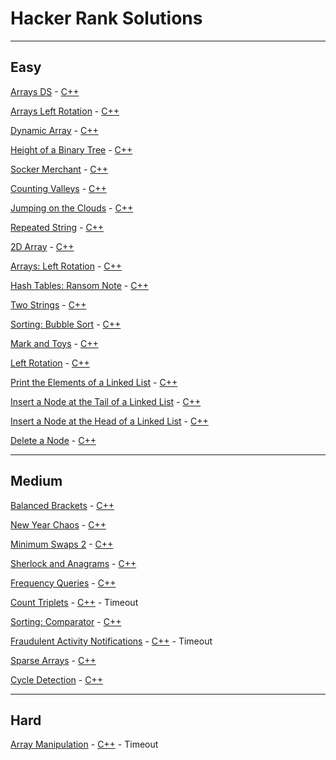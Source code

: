 # Hacker Rank Solutions

----
## Easy
[Arrays DS](https://www.hackerrank.com/challenges/arrays-ds/problem) - [C++](./arrays-ds.cpp)

[Arrays Left Rotation](https://www.hackerrank.com/challenges/ctci-array-left-rotation/problem) - [C++](./arrays-left-rotation.cpp)

[Dynamic Array](https://www.hackerrank.com/challenges/dynamic-array/problem) - [C++](./dynamic-array.cpp)

[Height of a Binary Tree](https://www.hackerrank.com/challenges/tree-height-of-a-binary-tree/problem) - [C++](./height-binary-tree.cpp)

[Socker Merchant](https://www.hackerrank.com/challenges/sock-merchant/problem) - [C++](./socker-merchant.cpp)

[Counting Valleys](https://www.hackerrank.com/challenges/counting-valleys/problem) - [C++](./counting-valleys.cpp)

[Jumping on the Clouds](https://www.hackerrank.com/challenges/jumping-on-the-clouds/problem) - [C++](./jumping-on-the-clouds.cpp)

[Repeated String](https://www.hackerrank.com/challenges/repeated-string/problem) - [C++](./repeated-string.cpp)

[2D Array](https://www.hackerrank.com/challenges/2d-array/problem) - [C++](./2d-array.cpp)

[Arrays: Left Rotation](https://www.hackerrank.com/challenges/ctci-array-left-rotation/problem) - [C++](./array-left-rotation.cpp)

[Hash Tables: Ransom Note](https://www.hackerrank.com/challenges/ctci-ransom-note/problem) - [C++](./ransom-note.cpp)

[Two Strings](https://www.hackerrank.com/challenges/two-strings/problem) - [C++](./two-strings.cpp)

[Sorting: Bubble Sort](https://www.hackerrank.com/challenges/ctci-bubble-sort/problem) - [C++](./bubble-sort.cpp)

[Mark and Toys](https://www.hackerrank.com/challenges/mark-and-toys/problem) - [C++](./mark-and-toys.cpp)

[Left Rotation](https://www.hackerrank.com/challenges/array-left-rotation/problem) - [C++](./left-rotation.cpp)

[Print the Elements of a Linked List](https://www.hackerrank.com/challenges/print-the-elements-of-a-linked-list/) - [C++](./print-the-elements-of-a-linked-list.cpp)

[Insert a Node at the Tail of a Linked List](https://www.hackerrank.com/challenges/insert-a-node-at-the-tail-of-a-linked-list/problem) - [C++](./insert-a-node-at-the-tail-of-a-linked-list.cpp)

[Insert a Node at the Head of a Linked List](https://www.hackerrank.com/challenges/insert-a-node-at-the-head-of-a-linked-list/problem) - [C++](./insert-a-node-at-the-head-of-a-linked-list.cpp)

[Delete a Node](https://www.hackerrank.com/challenges/delete-a-node-from-a-linked-list/problem) - [C++](./delete-a-node.cpp)

----
## Medium
[Balanced Brackets](https://www.hackerrank.com/challenges/balanced-brackets/problem) - [C++](./balanced-brackets.cpp)

[New Year Chaos](https://www.hackerrank.com/challenges/new-year-chaos/problem) - [C++](./new-year-chaos.cpp)

[Minimum Swaps 2](https://www.hackerrank.com/challenges/minimum-swaps-2/problem) - [C++](./minimum-swaps-2.cpp)

[Sherlock and Anagrams](https://www.hackerrank.com/challenges/sherlock-and-anagrams/problem) - [C++](./sherlock-and-anagrams.cpp)

[Frequency Queries](https://www.hackerrank.com/challenges/frequency-queries/problem) - [C++](./frequency-queries.cpp)

[Count Triplets](https://www.hackerrank.com/challenges/count-triplets-1/problem) - [C++](./count-triplets.cpp) - Timeout

[Sorting: Comparator](https://www.hackerrank.com/challenges/ctci-comparator-sorting/problem) - [C++](./sorting-comparator.cpp)

[Fraudulent Activity Notifications](https://www.hackerrank.com/challenges/fraudulent-activity-notifications/problem) - [C++](./fraudulent-activity-notifications.cpp) - Timeout

[Sparse Arrays](https://www.hackerrank.com/challenges/sparse-arrays/) - [C++](./sparse-arrays.cpp)

[Cycle Detection](https://www.hackerrank.com/challenges/detect-whether-a-linked-list-contains-a-cycle/problem) - [C++](cycle-detection.cpp)

----
## Hard

[Array Manipulation](https://www.hackerrank.com/challenges/crush/problem) - [C++](./array-manipulation.cpp) - Timeout
